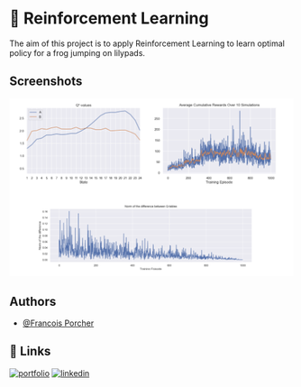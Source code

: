 
# 🤖 Reinforcement Learning 

The aim of this project is to apply Reinforcement Learning to learn optimal policy for a frog jumping on lilypads.

## Screenshots

![Screenshot](screenshot.png)

## Authors

- [@Francois Porcher](https://github.com/FrancoisPorcher)


## 🔗 Links
[![portfolio](https://img.shields.io/badge/my_portfolio-000?style=for-the-badge&logo=ko-fi&logoColor=white)](https://francoisporcher.com)
[![linkedin](https://img.shields.io/badge/linkedin-0A66C2?style=for-the-badge&logo=linkedin&logoColor=white)](https://www.linkedin.com/in/fran%C3%A7ois-porcher-064b41192)


